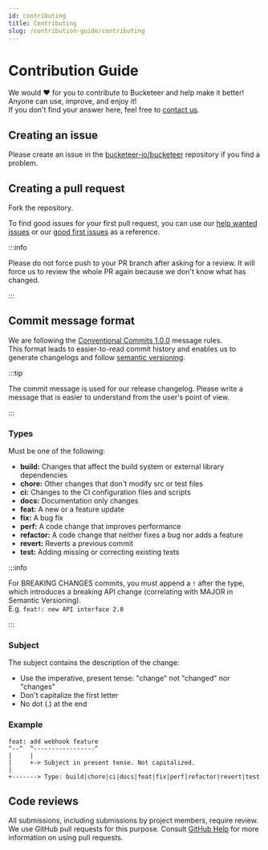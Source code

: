 ```yaml
---
id: contributing
title: Contributing
slug: /contribution-guide/contributing
---
```


# Contribution Guide

We would ❤️ for you to contribute to Bucketeer and help make it better! Anyone can use, improve, and enjoy it!<br />
If you don't find your answer here, feel free to [contact us](https://app.slack.com/client/T08PSQ7BQ/C043026BME1).

## Creating an issue

Please create an issue in the [bucketeer-io/bucketeer](https://github.com/bucketeer-io/bucketeer/issues) repository if you find a problem.

## Creating a pull request

Fork the repository.

To find good issues for your first pull request, you can use our [help wanted issues](https://github.com/bucketeer-io/bucketeer/issues?q=is%3Aissue+is%3Aopen+label%3A"help+wanted") or our [good first issues](https://github.com/bucketeer-io/bucketeer/issues?q=is%3Aissue+is%3Aopen+label%3A"good+first+issue") as a reference.

:::info

Please do not force push to your PR branch after asking for a review. It will force us to review the whole PR again because we don't know what has changed.

:::

## Commit message format

We are following the [Conventional Commits 1.0.0](https://www.conventionalcommits.org/en/v1.0.0) message rules.<br />
This format leads to easier-to-read commit history and enables us to generate changelogs and follow [semantic versioning](https://semver.org).

:::tip

The commit message is used for our release changelog. Please write a message that is easier to understand from the user's point of view.

:::

### Types

Must be one of the following:

- **build:** Changes that affect the build system or external library dependencies
- **chore:** Other changes that don't modify src or test files
- **ci:** Changes to the CI configuration files and scripts
- **docs:** Documentation only changes
- **feat:** A new or a feature update
- **fix:** A bug fix
- **perf:** A code change that improves performance
- **refactor:** A code change that neither fixes a bug nor adds a feature
- **revert:** Reverts a previous commit
- **test:** Adding missing or correcting existing tests

:::info

For BREAKING CHANGES commits, you must append a `!` after the type, which introduces a breaking API change (correlating with MAJOR in Semantic Versioning).<br />
E.g. `feat!: new API interface 2.0`

:::

### Subject

The subject contains the description of the change:

- Use the imperative, present tense: "change" not "changed" nor "changes"
- Don't capitalize the first letter
- No dot (.) at the end

### Example

```
feat: add webhook feature
^--^  ^-----------------^
|     |
|     +-> Subject in present tense. Not capitalized.
|
+-------> Type: build|chore|ci|docs|feat|fix|perf|refactor|revert|test
```

## Code reviews

All submissions, including submissions by project members, require review. We use GitHub pull requests for this purpose. Consult [GitHub Help](https://help.github.com/en/github/collaborating-with-issues-and-pull-requests/about-pull-requests) for more information on using pull requests.
